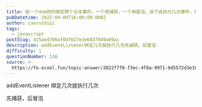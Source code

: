 ```yaml
---
title: 给一个dom同时绑定两个点击事件，一个用捕获，一个用冒泡，说下会执行几次事件，然后会先执行冒泡还是捕获？
pubDatetime: 2022-04-09T16:00:00.000Z
author: caorushizi
tags:
  - javascript
postSlug: 425aed706af0df627e3e6837849a09ac
description: addEventListener绑定几次就执行几次先捕获，后冒泡
difficulty: 1
questionNumber: 116
source: >-
  https://fe.ecool.fun/topic-answer/2022f7f8-f3ec-4f8a-9971-9d5572d3e106?orderBy=updateTime&order=desc&tagId=10
---
```


addEventListener 绑定几次就执行几次

先捕获，后冒泡
